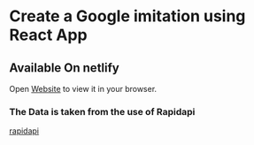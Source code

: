# Create a Google imitation using React App

## Available On netlify

Open [Website](https://eclectic-gnome-6b00cd.netlify.app/) to view it in your browser.

### The Data is taken from the use of Rapidapi

[rapidapi](https://rapidapi.com/hub)

